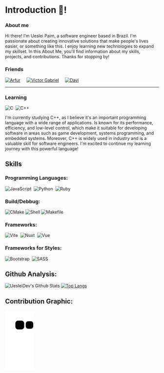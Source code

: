<!-- Thanks for reading! -->
# Introduction 👋!

### About me
Hi there! I'm Ueslei Paim, a software engineer based in Brazil. I'm passionate about creating innovative solutions that make people's lives easier, or something like this. I enjoy learning new technologies to expand my skillset. In this About Me, you'll find information about my skills, projects, and contributions. Thanks for stopping by!

### Friends
<div style="display: flex; gap: 20px;">
  <a href="https://github.com/therealarfu">
    <img src="https://github.com/therealarfu.png" alt="Arfur" style="height: 30px;">
  </a>
  <a href="https://github.com/Victor101106">
    <img src="https://github.com/Victor101106.png" alt="Victor Gabriel" style="height: 30px;">
  </a>
  <a href="https://github.com/iDavi">
    <img src="https://github.com/iDavi.png" alt="Davi" style="height: 30px;">
  </a>
</div>

----

### Learning
![C](https://img.shields.io/badge/-C-fbfbf1?style=flat&logo=c)&nbsp;
![C++](https://img.shields.io/badge/-C++-fc6c81?style=flat&logo=cplusplus)&nbsp;

I'm currently studying C++, as I believe it's an important programming language with a wide range of applications. Is known for its performance, efficiency, and low-level control, which make it suitable for developing software in areas such as game development, systems programming, and embedded systems. Moreover, C++ is widely used in industry and is a valuable skill for software engineers. I'm excited to continue my learning journey with this powerful language!

## Skills
### Programming Languages:

![JavaScript](https://img.shields.io/badge/-JavaScript-fbfbf1?style=flat&logo=javascript)&nbsp;
![Python](https://img.shields.io/badge/-Python-fbfbf1?style=flat&logo=python)&nbsp;
![Ruby](https://img.shields.io/badge/-Ruby-fbfbf1?style=flat&logo=ruby)&nbsp;

### Build/Debbug:
![CMake](https://img.shields.io/badge/-CMake-red?style=flat&logo=cmake)
![Shell](https://img.shields.io/badge/-Shell-blue?style=flat&logo=shell)
![Makefile](https://img.shields.io/badge/-Makefile-green?style=flat)


### Frameworks:

![Vite](https://img.shields.io/badge/-Vite-fbfbf1?style=flat&logo=vite)&nbsp;
![Nuxt](https://img.shields.io/badge/-Nuxt.JS-fbfbf1?style=flat&logo=nuxt.js)&nbsp;
![Vue](https://img.shields.io/badge/-Vue-fbfbf1?style=flat&logo=vue.js)&nbsp;

### Frameworks for Styles:

![Bootstrap](https://img.shields.io/badge/-Bootstrap-fbfbf1?style=flat&logo=bootstrap)&nbsp;
![SASS](https://img.shields.io/badge/-SASS-fbfbf1?style=flat&logo=sass)&nbsp;

## Github Analysis:

![UesleiDev's Github Stats](https://github-readme-stats.vercel.app/api?username=uesleibros&show_icons=true&show_owner=true)
[![Top Langs](https://github-readme-stats.vercel.app/api/top-langs/?username=uesleibros&layout=compact)](https://github.com/anuraghazra/github-readme-stats)


## Contribution Graphic:
![snake gif](https://raw.githubusercontent.com/uesleibros/uesleibros/output/github-contribution-grid-snake.svg)
